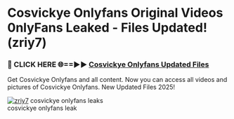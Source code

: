 # Cosvickye Onlyfans Original Videos 0nlyFans Leaked - Files Updated! (zriy7)

<h3>🔴 CLICK HERE 🌐==►► <a href="https://tinyurl.com/2jnfzry5" rel="nofollow">Cosvickye Onlyfans Updated Files</a></h3>

Get Cosvickye Onlyfans and all content. Now you can access all videos and pictures of Cosvickye Onlyfans. New Updated Files 2025!

[![zriy7](https://i.imgur.com/GyGTBgg.gif)](https://tinyurl.com/2jnfzry5)
cosvickye onlyfans leaks<br>
cosvickye onlyfans leak